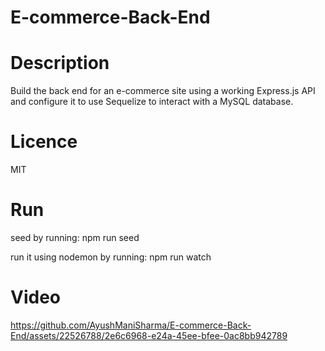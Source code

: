 # E-commerce-Back-End

# Description
Build the back end for an e-commerce site using a working Express.js API and configure it to use Sequelize to interact with a MySQL database.

# Licence
MIT

# Run
seed by running: npm run seed

run it using nodemon by running: npm run watch

# Video
https://github.com/AyushManiSharma/E-commerce-Back-End/assets/22526788/2e6c6968-e24a-45ee-bfee-0ac8bb942789

